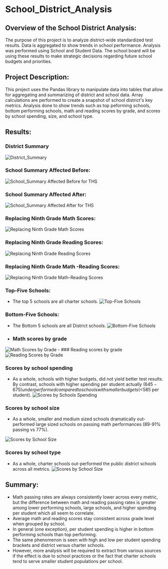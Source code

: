 # School_District_Analysis

## Overview of the School District Analysis: 
The purpose of this project is to analyze district-wide standardized test results. Data is aggregated to show trends in school performance. Analysis was performed using School and Student Data. The school board will be using these results to make strategic decisions regarding future school budgets and priorities.

## Project Description:
This project uses the Pandas library to manipulate data into tables that allow for aggregating and summarizing of district and school data. Array calculations are performed to create a snapshot of school district's key metrics. Analysis done to show trends such as top peforming schools, bottom performing schools, math and reading scores by grade, and scores by school spending, size, and school type.

## Results:

### District Summary 

![District_Summary](./Resources/District_Summary.png)

### School Summary Affected Before:

![School_Summary Affected Before for THS](./Resources/School_Summary_Before.png)

### School Summary Affected After:

![School_Summary Affected After for THS](./Resources/School_Summary_After.png)

### Replacing Ninth Grade Math Scores:
![Replacing Ninth Grade Math Scores](./Resources/Replace_Ninth_Math.png)

### Replacing Ninth Grade Reading Scores:
![Replacing Ninth Grade Reading Scores](./Resources/Replace_Ninth_Reading.png)

### Replacing Ninth Grade Math -Reading Scores:

![Replacing Ninth Grade Math-Reading Scores](./Resources/Replace_Ninth_Math_Reading.png)

### Top-Five Schools:
  - The top 5 schools are all charter schools.
![Top-Five Schools](./Resources/Top_Five_Schools.png)

### Bottom-Five Schools:
  - The Bottom 5 schools are all District schools.
![Bottom-Five Schools](./Resources/Bottom_Five_Schools.png)

  - ### Math scores by grade

![Math Scores by Grade](./Resources/Math_Scores_Grade.png)
    - ### Reading scores by grade
![Reading Scores by Grade](./Resources/Reading_Scores_Grade.png)

### Scores by school spending
  - As a whole, schools with higher budgets, did not yield better test results. By contrast, schools with higher spending per student actually ($645-675) underperformed compared to schools with smaller budgets (<$585 per student).
![Scores by Schools Spending](./Resources/Scores_School_Spending.png)

### Scores by school size
  - As a whole, smaller and medium sized schools dramatically out-performed large sized schools on passing math performances (89-91% passing vs 77%).

![Scores by School Size](./Resources/Scores_School_Size.png)

### Scores by school type
  - As a whole, charter schools out-performed the public district schools across all metrics. 
![Scores by School Size](./Resources/Scores_School_Type.png)

## Summary: 
  - Math passing rates are always consistently lower across every metric, but the difference between math and reading passing rates is greater among lower performing schools, large schools, and higher spending per student which all seem to correlate.
  - Average math and reading scores stay consistent across grade level when grouped by school.
  - In general (one exception), per student spending is higher in bottom performing schools than top performing.
  - The same phenomenon is seen with high and low per student spending brackets and district versus charter schools.
  - However, more analysis will be required to extract from various sources if the effect is due to school practices or the fact that charter schools tend to serve smaller student populations per school.








